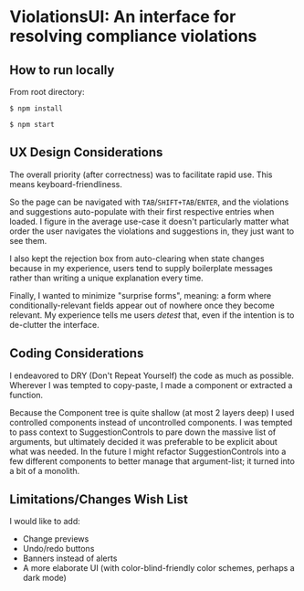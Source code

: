 # ViolationsUI: An interface for resolving compliance violations

## How to run locally
From root directory:

`$ npm install`

`$ npm start`

## UX Design Considerations
The overall priority (after correctness) was to facilitate rapid use. This means keyboard-friendliness.

So the page can be navigated with `TAB`/`SHIFT+TAB`/`ENTER`, and the violations and suggestions auto-populate with their first respective entries when loaded. I figure in the average use-case it doesn't particularly matter what order the user navigates the violations and suggestions in, they just want to see them.

I also kept the rejection box from auto-clearing when state changes because in my experience, users tend to supply boilerplate messages rather than writing a unique explanation every time.

Finally, I wanted to minimize "surprise forms", meaning: a form where conditionally-relevant fields appear out of nowhere once they become relevant. My experience tells me users *detest* that, even if the intention is to de-clutter the interface.

## Coding Considerations
I endeavored to DRY (Don't Repeat Yourself) the code as much as possible. Wherever I was tempted to copy-paste, I made a component or extracted a function.

Because the Component tree is quite shallow (at most 2 layers deep) I used controlled components instead of uncontrolled components. I was tempted to pass context to SuggestionControls to pare down the massive list of arguments, but ultimately decided it was preferable to be explicit about what was needed. In the future I might refactor SuggestionControls into a few different components to better manage that argument-list; it turned into a bit of a monolith.

## Limitations/Changes Wish List
I would like to add:
* Change previews
* Undo/redo buttons
* Banners instead of alerts
* A more elaborate UI (with color-blind-friendly color schemes, perhaps a dark mode)